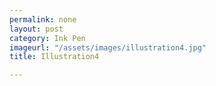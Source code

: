```yaml
---
permalink: none
layout: post
category: Ink Pen
imageurl: "/assets/images/illustration4.jpg"
title: Illustration4

---
```

